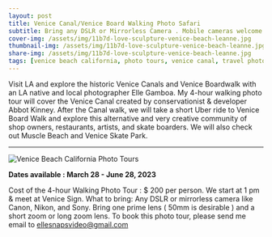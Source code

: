 ```yaml
---
layout: post
title: Venice Canal/Venice Board Walking Photo Safari
subtitle: Bring any DSLR or Mirrorless Camera . Mobile cameras welcome
cover-img: /assets/img/11b7d-love-sculpture-venice-beach-leanne.jpg
thumbnail-img: /assets/img/11b7d-love-sculpture-venice-beach-leanne.jpg
share-img: /assets/img/11b7d-love-sculpture-venice-beach-leanne.jpg
tags: [venice beach california, photo tours, venice canal, travel photography, venice boardwalk,street photography, photo tour, LA tour, los angeles, portrait photography]
---
```


Visit LA and explore the historic Venice Canals and Venice Boardwalk with an LA native and local photographer Elle Gamboa. My 4-hour walking photo tour will cover the Venice Canal created by conservationist & developer Abbot Kinney. After the Canal walk, we will take a short Uber ride to Venice Board Walk and explore this alternative and very creative community of shop owners, restaurants, artists, and skate boarders. We will also check out Muscle Beach and Venice Skate Park.

***
<img src="https://losangelesphotosafaris.files.wordpress.com/2020/07/86dfe-venice-beach-california-canals-photo-by-elle.jpg" alt="Venice Beach California Photo Tours">

<b>Dates available : March 28 - June 28, 2023 </b>

Cost of the 4-hour Walking Photo Tour : $ 200 per person. We start at 1 pm & meet at Venice Sign.
What to bring: Any DSLR or mirrorless camera like Canon, Nikon, and Sony. Bring one prime lens ( 50mm is desirable ) and a short zoom or long zoom lens.
To book this photo tour, please send me email to ellesnapsvideo@gmail.com

